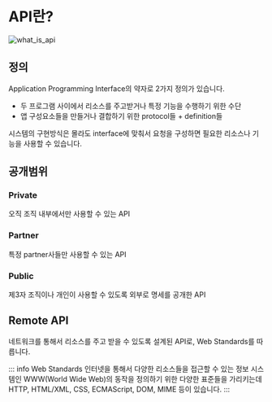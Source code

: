 # API란?

<Image src="../_images/what_is_api.png" alt="what_is_api" />

## 정의

Application Programming Interface의 약자로 2가지 정의가 있습니다.

- 두 프로그램 사이에서 리소스를 주고받거나 특정 기능을 수행하기 위한 수단
- 앱 구성요소들을 만들거나 결합하기 위한 protocol들 + definition들

시스템의 구현방식은 몰라도 interface에 맞춰서 요청을 구성하면 필요한 리소스나 기능을 사용할 수 있습니다.

## 공개범위

### Private

오직 조직 내부에서만 사용할 수 있는 API

### Partner

특정 partner사들만 사용할 수 있는 API

### Public

제3자 조직이나 개인이 사용할 수 있도록 외부로 명세를 공개한 API

## Remote API

네트워크를 통해서 리소스를 주고 받을 수 있도록 설계된 API로, Web Standards를 따릅니다.

::: info Web Standards
인터넷을 통해서 다양한 리소스들을 접근할 수 있는 정보 시스템인 WWW(World Wide Web)의 동작을 정의하기 위한 다양한 표준들을 가리키는데 HTTP, HTML/XML, CSS, ECMAScript, DOM, MIME 등이 있습니다.
:::
